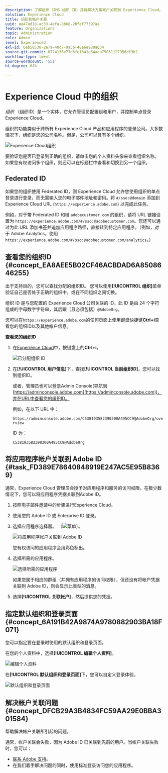 ```yaml
---
description: 了解组织（IMS 组织 ID）并将解决方案帐户关联到 Experience Cloud。
solution: Experience Cloud
title: 组织和帐户关联
uuid: ae47ad18-ac33-4efa-8b68-2bfaf77397aa
feature: Organizations
topic: Administration
role: Admin
level: Experienced
exl-id: 6eb58530-2a7a-48c7-9a5b-48a6e980a034
source-git-commit: 0724136e77d6fe1341a64aea75051127956df3b2
workflow-type: tm+mt
source-wordcount: '551'
ht-degree: 64%

---
```


# Experience Cloud 中的组织

*组织* （组织ID）是一个实体，它允许管理员配置组和用户，并控制单点登录Experience Cloud。

组织的功能类似于跨所有 Experience Cloud 产品和应用程序的登录公司。大多数情况下，组织是您的公司名称。但是，公司可以具有多个组织。

![Experience Cloud组织](../assets/organizations-menu.png)

要验证您是否已登录到正确的组织，请单击您的个人资料头像来查看组织名称。 如果您有权访问多个组织，则还可以在标题栏中查看和切换到另一个组织。

## Federated ID

如果您的组织使用 Federated ID，则 Experience Cloud 允许您使用组织的单点登录进行登录，而无需输入您的电子邮件地址和密码。将 `#/sso:@domain` 添加到 Experience Cloud URL (`https://experience.adobe.com`) 以完成此任务。

例如，对于带 Federated ID 和域 `adobecustomer.com` 的组织，请将 URL 链接设置为 `https://experience.adobe.com/#/sso:@adobecustomer.com`。您还可以通过为此 URL 添加书签并追加应用程序路径，直接转到特定应用程序。（例如，对于 Adobe Analytics，使用 `https://experience.adobe.com/#/sso:@adobecustomer.com/analytics`。）

## 查看您的组织ID {#concept_EA8AEE5B02CF46ACBDAD6A8508646255}

出于支持目的，您可以查找分配的组织ID。 您可以使用&#x200B;**[!UICONTROL 组织]**&#x200B;菜单验证自己是否处于正确的组织中，或在不同组织之间切换。

组织 ID 是与您配置的 Experience Cloud 公司关联的 ID。此 ID 是由 24 个字符组成的字母数字字符串，其后跟（且必须包括）`@AdobeOrg`。

您可以在`https://experience.adobe.com`的任何页面上使用键盘快捷键&#x200B;**Ctrl+i**&#x200B;查看您的组织ID以及其他帐户信息。

**查看您的组织ID**

1. 在[Experience Cloud](https://experience.adobe.com)中，按键盘上的&#x200B;**Ctrl+i**。

   ![已分配组织 ID](../assets/assigned-organization.png)

1. 在&#x200B;**[!UICONTROL 用户信息]**&#x200B;下，查找&#x200B;**[!UICONTROL 当前组织ID]**，您可以找到组织ID。

   或者，管理员也可以登录Admin Console(导航到[https://adminconsole.adobe.com](https://adminconsole.adobe.com))，并在URL中查看您的组织ID。

   例如，在以下 URL 中：

   `https://adminconsole.adobe.com/C538193582390300A495CC9@AdobeOrg/overview`

   ID 为：

   `C538193582390300A495CC9@AdobeOrg`

## 将应用程序帐户关联到 Adobe ID {#task_FD389E78640848919E247AC5E95B8369}

通常，Experience Cloud 管理员会授予对应用程序和服务的访问权限。在极少数情况下，您可以将应用程序凭据关联到Adobe ID。

1. 按照电子邮件邀请中的步骤进行Experience Cloud。

1. 使用您的 Adobe ID 或 Enterprise ID 登录。

1. 选择应用程序选择器。 （![菜单](../assets/menu-icon.png)）。

   ![将应用程序帐户关联到 Adobe ID](../assets/solutions-active.png)

   您有权访问的应用程序会用彩色标出。

1. 选择所需的应用程序。

   ![选择所需的应用程序](../assets/analytics-link-accounts.png)

   如果您属于相应的群组（并拥有应用程序的访问权限），但还没有将帐户凭据关联到 Adobe ID，则会显示此类型的消息。

1. 选择&#x200B;**[!UICONTROL 关联帐户]**，然后提供您的凭据。

## 指定默认组织和登录页面 {#concept_6A191B42A9874A9780882903BA18F071}

您可以指定要在登录时使用的默认组织和登录页面。

在您的个人资料中，选择&#x200B;**[!UICONTROL 编辑个人资料]**。

![编辑个人资料](../assets/edit-profile.png)

在&#x200B;**[!UICONTROL 默认组织和登录页面]**&#x200B;下，您可以自定义登录体验。

![默认组织和登录页面](../assets/default-organization.png)

## 解决帐户关联问题 {#concept_DFCB29A3B4834FC59AA29E0BBA301584}

帮助解决帐户关联所引起的问题。

通常，帐户关联会失败，因为 Adobe ID 已关联到先前的用户。当帐户关联失败时，您可以：

* [联系 Adobe 支持](https://experienceleague.adobe.com/?support-solution=General#support)。
* 在我们着手解决问题的同时，使用标准登录访问您的应用程序。
